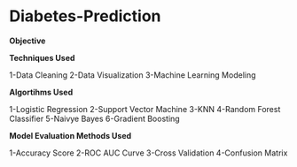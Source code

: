 # Diabetes-Prediction
**Objective**

**Techniques Used**

1-Data Cleaning 2-Data Visualization 3-Machine Learning Modeling


**Algortihms Used**

1-Logistic Regression 2-Support Vector Machine 3-KNN 4-Random Forest Classifier 5-Naivye Bayes 6-Gradient Boosting


**Model Evaluation Methods Used**

1-Accuracy Score 2-ROC AUC Curve 3-Cross Validation 4-Confusion Matrix
